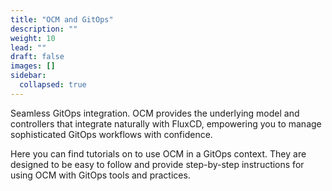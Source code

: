 ```yaml
---
title: "OCM and GitOps"
description: ""
weight: 10
lead: ""
draft: false
images: []
sidebar:
  collapsed: true
---
```



Seamless GitOps integration. OCM provides the underlying model and controllers that integrate naturally with FluxCD, empowering you to manage sophisticated GitOps workflows with confidence.

Here you can find tutorials on to use OCM in a GitOps context. They are designed to be easy to follow and provide step-by-step instructions for using OCM with GitOps tools and practices.
